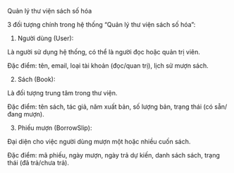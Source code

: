Quản lý thư viện sách số hóa

3 đối tượng chính trong hệ thống “Quản lý thư viện sách số hóa”:

1.	Người dùng (User):

Là người sử dụng hệ thống, có thể là người đọc hoặc quản trị viên.

Đặc điểm: tên, email, loại tài khoản (đọc/quan trị), lịch sử mượn sách.

2.	Sách (Book):

Là đối tượng trung tâm trong thư viện.

Đặc điểm: tên sách, tác giả, năm xuất bản, số lượng bản, trạng thái (có sẵn/đang mượn).

3.	Phiếu mượn (BorrowSlip):

Đại diện cho việc người dùng mượn một hoặc nhiều cuốn sách.

Đặc điểm: mã phiếu, ngày mượn, ngày trả dự kiến, danh sách sách, trạng thái (đã trả/chưa trả).
